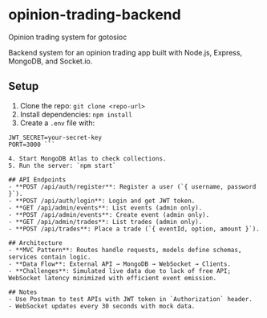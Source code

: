 # opinion-trading-backend
Opinion trading system for gotosioc

Backend system for an opinion trading app built with Node.js, Express, MongoDB, and Socket.io.

## Setup
1. Clone the repo: `git clone <repo-url>`
2. Install dependencies: `npm install`
3. Create a `.env` file with:
 ``` MONGO_URI=mongodb+srv://rachityadav342:********@cluster0.tefbf.mongodb.net/opinion-trading?retryWrites=true&w=majority
 JWT_SECRET=your-secret-key
 PORT=3000 ``` 
 
4. Start MongoDB Atlas to check collections.
5. Run the server: `npm start`

## API Endpoints
- **POST /api/auth/register**: Register a user (`{ username, password }`).
- **POST /api/auth/login**: Login and get JWT token.
- **GET /api/admin/events**: List events (admin only).
- **POST /api/admin/events**: Create event (admin only).
- **GET /api/admin/trades**: List trades (admin only).
- **POST /api/trades**: Place a trade (`{ eventId, option, amount }`).

## Architecture
- **MVC Pattern**: Routes handle requests, models define schemas, services contain logic.
- **Data Flow**: External API → MongoDB → WebSocket → Clients.
- **Challenges**: Simulated live data due to lack of free API; WebSocket latency minimized with efficient event emission.

## Notes
- Use Postman to test APIs with JWT token in `Authorization` header.
- WebSocket updates every 30 seconds with mock data.
